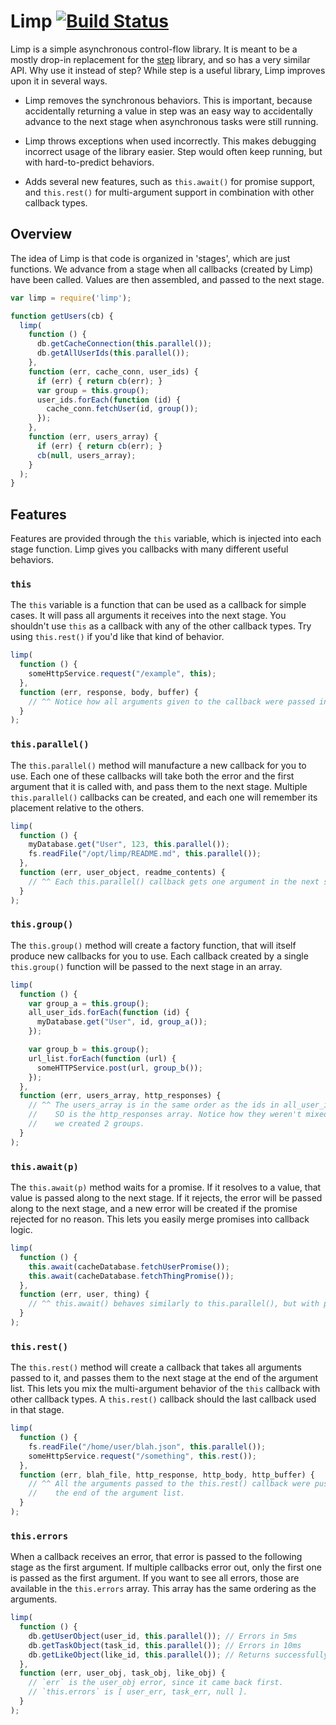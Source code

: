 # Limp [![Build Status](https://travis-ci.org/raydog/limp.svg?branch=master)](https://travis-ci.org/raydog/limp)

Limp is a simple asynchronous control-flow library. It is meant to be a mostly drop-in replacement for the [step](https://github.com/creationix/step) library, and so has a very similar API. Why use it instead of step? While step is a useful library, Limp improves upon it in several ways.

- Limp removes the synchronous behaviors. This is important, because accidentally returning a value in step was an easy way to accidentally advance to the next stage when asynchronous tasks were still running.

- Limp throws exceptions when used incorrectly. This makes debugging incorrect usage of the library easier. Step would often keep running, but with hard-to-predict behaviors.

- Adds several new features, such as `this.await()` for promise support, and `this.rest()` for multi-argument support in combination with other callback types.

## Overview

The idea of Limp is that code is organized in 'stages', which are just functions. We advance from a stage when all callbacks (created by Limp) have been called. Values are then assembled, and passed to the next stage.

```javascript
var limp = require('limp');

function getUsers(cb) {
  limp(
    function () {
      db.getCacheConnection(this.parallel());
      db.getAllUserIds(this.parallel());
    },
    function (err, cache_conn, user_ids) {
      if (err) { return cb(err); }
      var group = this.group();
      user_ids.forEach(function (id) {
        cache_conn.fetchUser(id, group());
      });
    },
    function (err, users_array) {
      if (err) { return cb(err); }
      cb(null, users_array);
    }
  );
}
```

## Features

Features are provided through the `this` variable, which is injected into each stage function. Limp gives you callbacks with many different useful behaviors.

### `this`

The `this` variable is a function that can be used as a callback for simple cases. It will pass all arguments it receives into the next stage. You shouldn't use `this` as a callback with any of the other callback types. Try using `this.rest()` if you'd like that kind of behavior.

```javascript
limp(
  function () {
    someHttpService.request("/example", this);
  },
  function (err, response, body, buffer) {
    // ^^ Notice how all arguments given to the callback were passed into this stage.
  }
);
```

### `this.parallel()`

The `this.parallel()` method will manufacture a new callback for you to use. Each one of these callbacks will take both the error and the first argument that it is called with, and pass them to the next stage. Multiple `this.parallel()` callbacks can be created, and each one will remember its placement relative to the others.

```javascript
limp(
  function () {
    myDatabase.get("User", 123, this.parallel());
    fs.readFile("/opt/limp/README.md", this.parallel());
  },
  function (err, user_object, readme_contents) {
    // ^^ Each this.parallel() callback gets one argument in the next stage.
  }
);
```

### `this.group()`

The `this.group()` method will create a factory function, that will itself produce new callbacks for you to use. Each callback created by a single `this.group()` function will be passed to the next stage in an array.

```javascript
limp(
  function () {
    var group_a = this.group();
    all_user_ids.forEach(function (id) {
      myDatabase.get("User", id, group_a());
    });

    var group_b = this.group();
    url_list.forEach(function (url) {
      someHTTPService.post(url, group_b());
    });
  },
  function (err, users_array, http_responses) {
    // ^^ The users_array is in the same order as the ids in all_user_ids.
    //    SO is the http_responses array. Notice how they weren't mixed, because
    //    we created 2 groups.
  }
);
```

### `this.await(p)`

The `this.await(p)` method waits for a promise. If it resolves to a value, that value is passed along to the next stage. If it rejects, the error will be passed along to the next stage, and a new error will be created if the promise rejected for no reason. This lets you easily merge promises into callback logic.

```javascript
limp(
  function () {
    this.await(cacheDatabase.fetchUserPromise());
    this.await(cacheDatabase.fetchThingPromise());
  },
  function (err, user, thing) {
    // ^^ this.await() behaves similarly to this.parallel(), but with promises.
  }
);
```

### `this.rest()`

The `this.rest()` method will create a callback that takes all arguments passed to it, and passes them to the next stage at the end of the argument list. This lets you mix the multi-argument behavior of the `this` callback with other callback types. A `this.rest()` callback should the last callback used in that stage.

```javascript
limp(
  function () {
    fs.readFile("/home/user/blah.json", this.parallel());
    someHttpService.request("/something", this.rest());
  },
  function (err, blah_file, http_response, http_body, http_buffer) {
    // ^^ All the arguments passed to the this.rest() callback were pushed to
    //    the end of the argument list.
  }
);
```

### `this.errors`

When a callback receives an error, that error is passed to the following stage as the first argument. If multiple callbacks error out, only the first one is passed as the first argument. If you want to see all errors, those are available in the `this.errors` array. This array has the same ordering as the arguments.

```javascript
limp(
  function () {
    db.getUserObject(user_id, this.parallel()); // Errors in 5ms
    db.getTaskObject(task_id, this.parallel()); // Errors in 10ms
    db.getLikeObject(like_id, this.parallel()); // Returns successfully
  },
  function (err, user_obj, task_obj, like_obj) {
    // `err` is the user_obj error, since it came back first.
    // `this.errors` is [ user_err, task_err, null ].
  }
);
```
